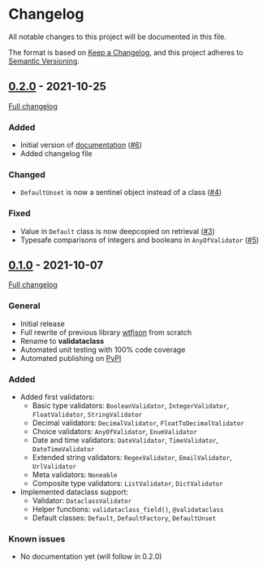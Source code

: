 # Changelog

All notable changes to this project will be documented in this file.

The format is based on [Keep a Changelog](https://keepachangelog.com/en/1.0.0/),
and this project adheres to [Semantic Versioning](https://semver.org/spec/v2.0.0.html).


## [0.2.0] - 2021-10-25

[Full changelog](https://github.com/binary-butterfly/validataclass/compare/0.1.0...0.2.0)

### Added

- Initial version of [documentation](docs/index.md) ([#6](https://github.com/binary-butterfly/validataclass/pull/6))
- Added changelog file

### Changed

- `DefaultUnset` is now a sentinel object instead of a class ([#4](https://github.com/binary-butterfly/validataclass/pull/4))

### Fixed

- Value in `Default` class is now deepcopied on retrieval ([#3](https://github.com/binary-butterfly/validataclass/pull/3))
- Typesafe comparisons of integers and booleans in `AnyOfValidator` ([#5](https://github.com/binary-butterfly/validataclass/pull/5))


## [0.1.0] - 2021-10-07

[Full changelog](https://github.com/binary-butterfly/validataclass/commits/0.1.0)

### General

- Initial release
- Full rewrite of previous library [wtfjson](https://github.com/binary-butterfly/wtfjson) from scratch
- Rename to **validataclass**
- Automated unit testing with 100% code coverage
- Automated publishing on [PyPI](https://pypi.org/project/validataclass/)

### Added

- Added first validators:
  - Basic type validators: `BooleanValidator`, `IntegerValidator`, `FloatValidator`, `StringValidator`
  - Decimal validators: `DecimalValidator`, `FloatToDecimalValidator`
  - Choice validators: `AnyOfValidator`, `EnumValidator`
  - Date and time validators: `DateValidator`, `TimeValidator`, `DateTimeValidator`
  - Extended string validators: `RegexValidator`, `EmailValidator`, `UrlValidator`
  - Meta validators: `Noneable`
  - Composite type validators: `ListValidator`, `DictValidator`
- Implemented dataclass support:
  - Validator: `DataclassValidator`
  - Helper functions: `validataclass_field()`, `@validataclass`
  - Default classes: `Default`, `DefaultFactory`, `DefaultUnset`

### Known issues

- No documentation yet (will follow in 0.2.0)


[Unreleased]: https://github.com/binary-butterfly/validataclass/compare/0.1.0...HEAD
[0.2.0]: https://github.com/binary-butterfly/validataclass/releases/tag/0.2.0
[0.1.0]: https://github.com/binary-butterfly/validataclass/releases/tag/0.1.0
